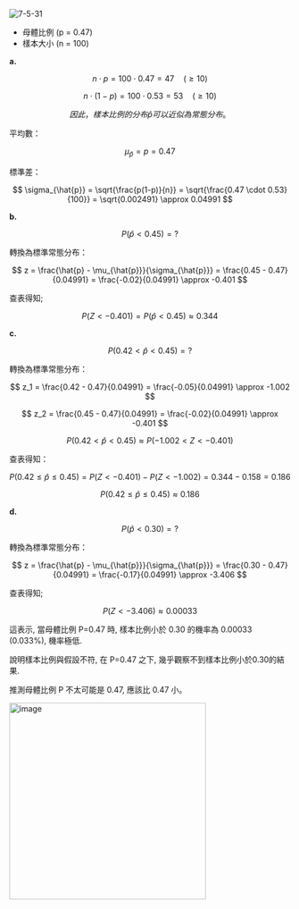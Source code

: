 ![7-5-31](https://github.com/user-attachments/assets/b882b2eb-9d7d-4368-8d65-d5ec28a117cd)


- 母體比例 \(p = 0.47\)
- 樣本大小 \(n = 100\)

**a.**

$$
n \cdot p = 100 \cdot 0.47 = 47 \quad (\geq 10)
$$

$$
n \cdot (1-p) = 100 \cdot 0.53 = 53 \quad (\geq 10)
$$

$$
因此，樣本比例的分布\hat{p}可以近似為常態分布。
$$

平均數：

$$
\mu_{\hat{p}} = p = 0.47
$$

標準差：

$$
\sigma_{\hat{p}} = \sqrt{\frac{p(1-p)}{n}} = \sqrt{\frac{0.47 \cdot 0.53}{100}} = \sqrt{0.002491} \approx 0.04991
$$

**b.**

$$
P(\hat{p} < 0.45) = ?
$$

轉換為標準常態分布：

$$
z = \frac{\hat{p} - \mu_{\hat{p}}}{\sigma_{\hat{p}}} = \frac{0.45 - 0.47}{0.04991} = \frac{-0.02}{0.04991} \approx -0.401
$$

查表得知;

$$
P(Z < -0.401) = P(\hat{p} < 0.45) \approx 0.344
$$

**c.**

$$
P( 0.42 < \hat{p} < 0.45) = ?
$$

轉換為標準常態分布：

$$
z_1 = \frac{0.42 - 0.47}{0.04991} = \frac{-0.05}{0.04991} \approx -1.002
$$

$$
z_2 = \frac{0.45 - 0.47}{0.04991} = \frac{-0.02}{0.04991} \approx -0.401
$$

$$
P( 0.42 < \hat{p} < 0.45) \approx P( -1.002  < Z <-0.401 ) 
$$

查表得知：

$$
P(0.42 \leq \hat{p} \leq 0.45) = P(Z < -0.401) - P(Z < -1.002) = 0.344 - 0.158 = 0.186
$$

$$
P(0.42 \leq \hat{p} \leq 0.45) \approx 0.186
$$

**d.**

$$
P( \hat{p} < 0.30) = ?
$$

轉換為標準常態分布：

$$
z = \frac{\hat{p} - \mu_{\hat{p}}}{\sigma_{\hat{p}}} = \frac{0.30 - 0.47}{0.04991} = \frac{-0.17}{0.04991} \approx -3.406
$$

查表得知;

$$
P(Z < -3.406) \approx 0.00033
$$

這表示, 當母體比例 P=0.47 時, 樣本比例小於 0.30 的機率為 0.00033 (0.033%), 機率極低.

說明樣本比例與假設不符, 在 P=0.47 之下, 幾乎觀察不到樣本比例小於0.30的結果.

推測母體比例 P 不太可能是 0.47, 應該比 0.47 小。

<img width="352" alt="image" src="https://github.com/user-attachments/assets/aa8ec639-2212-4a9f-a3ae-17988b121e9a">
